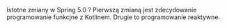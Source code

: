 Istotne zmiany w Spring 5.0 ? 
Pierwszą zmianą jest zdecydowanie programowanie funkcjne z Kotlinem. Drugie to programowanie reaktywne.

